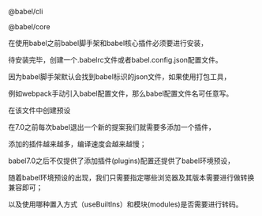 ﻿@babel/cli

@babel/core

在使用babel之前babel脚手架和babel核心插件必须要进行安装，

待安装完毕，创建一个.babelrc文件或者babel.config.json配置文件。

因为babel脚手架默认会找到babel标识的json文件，如果使用打包工具，

例如webpack手动引入babel配置文件，那么babel配置文件名可任意写。

在该文件中创建预设

在7.0之前每次babel退出一个新的提案我们就需要多添加一个插件，

添加的插件越来越多，编译速度会越来越慢；

babel7.0之后不仅提供了添加插件(plugins)配置还提供了babel环境预设，

随着babel环境预设的出现，我们只需要指定哪些浏览器及其版本需要进行做转换兼容即可；

以及使用哪种置入方式（useBuiltIns）和模块(modules)是否需要进行转码。





